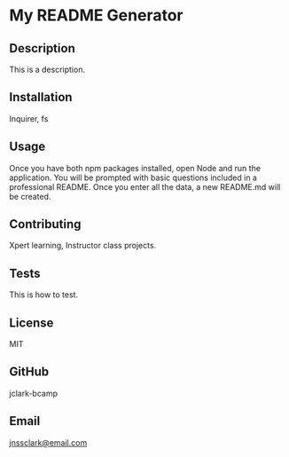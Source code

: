 
  # My README Generator

  ## Description
  This is a description.

  ## Installation
  Inquirer, fs

  ## Usage
  Once you have both npm packages installed, open Node and run the application. You will be prompted with basic questions included in a professional README. Once you enter all the data, a new README.md will be created. 

  ## Contributing
  Xpert learning, Instructor class projects. 

  ## Tests
  This is how to test.

  ## License
  MIT

  ## GitHub
  jclark-bcamp

  ## Email
  jnssclark@email.com